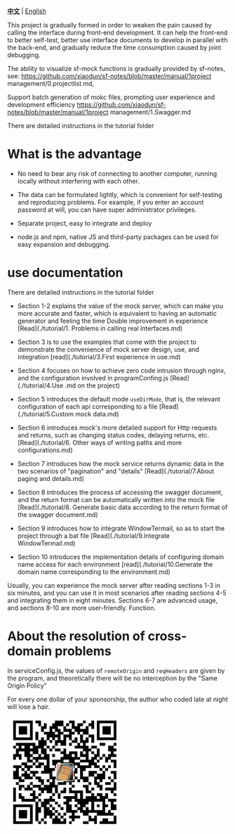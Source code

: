 [**中文**](https://github.com/xiaodun/sf-mock) | [English](https://github.com/xiaodun/sf-mock/blob/master/README-en.md )


This project is gradually formed in order to weaken the pain caused by calling the interface during front-end development. It can help the front-end to better self-test, better use interface documents to develop in parallel with the back-end, and gradually reduce the time consumption caused by joint debugging.

The ability to visualize sf-mock functions is gradually provided by sf-notes, see: https://github.com/xiaodun/sf-notes/blob/master/manual/1project management/0.projectlist.md,

Support batch generation of mokc files, prompting user experience and development efficiency https://github.com/xiaodun/sf-notes/blob/master/manual/1project management/1.Swagger.md


There are detailed instructions in the tutorial folder

# What is the advantage

- No need to bear any risk of connecting to another computer, running locally without interfering with each other.

- The data can be formulated lightly, which is convenient for self-testing and reproducing problems. For example, if you enter an account password at will, you can have super administrator privileges.

- Separate project, easy to integrate and deploy

- node.js and npm, native JS and third-party packages can be used for easy expansion and debugging.

# use documentation

There are detailed instructions in the tutorial folder

- Section 1-2 explains the value of the mock server, which can make you more accurate and faster, which is equivalent to having an automatic generator and feeling the time
   Double improvement in experience [Read](./tutorial/1. Problems in calling real interfaces.md)

- Section 3 is to use the examples that come with the project to demonstrate the convenience of mock server design, use, and integration [read](./tutorial/3.First experience in use.md)

- Section 4 focuses on how to achieve zero code intrusion through nginx, and the configuration involved in programConfing.js [Read](./tutorial/4.Use .md on the project)

- Section 5 introduces the default mode `useDirMode`, that is, the relevant configuration of each api corresponding to a file [Read](./tutorial/5.Custom mock data.md)

- Section 6 introduces mock's more detailed support for Http requests and returns, such as changing status codes, delaying returns, etc. [Read](./tutorial/6. Other ways of writing paths and more configurations.md)

- Section 7 introduces how the mock service returns dynamic data in the two scenarios of "pagination" and "details" [Read](./tutorial/7.About paging and details.md)

- Section 8 introduces the process of accessing the swagger document, and the return format can be automatically written into the mock file [Read](./tutorial/8. Generate basic data according to the return format of the swagger document.md)

- Section 9 introduces how to integrate WindowTermail, so as to start the project through a bat file [Read](./tutorial/9.Integrate WindowTermail.md)
- Section 10 introduces the implementation details of configuring domain name access for each environment [read](./tutorial/10.Generate the domain name corresponding to the environment.md)

Usually, you can experience the mock server after reading sections 1-3 in six minutes, and you can use it in most scenarios after reading sections 4-5 and integrating them in eight minutes. Sections 6-7 are advanced usage, and sections 8-10 are more user-friendly. Function.

# About the resolution of cross-domain problems

In serviceConfig.js, the values of `remoteOrigin` and `reqHeaders` are given by the program, and theoretically there will be no interception by the "Same Origin Policy"



For every one dollar of your sponsorship, the author who coded late at night will lose a hair.

![](./images/zfb.png)